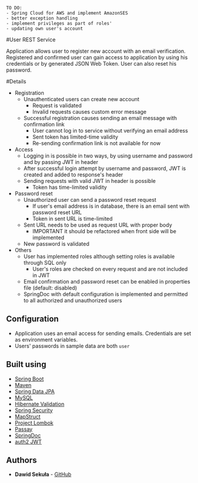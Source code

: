 ```
TO DO:
- Spring Cloud for AWS and implement AmazonSES
- better exception handling
- implement privileges as part of roles'
- updating own user's account
```

#User REST Service

Application allows user to register new account with an email verification. Registered and 
confirmed user can gain access to application by using his credentials or by generated JSON 
Web Token. User can also reset his password.

#Details

* Registration
    * Unauthenticated users can create new account
        * Request is validated
        * Invalid requests causes custom error message
    * Successful registration causes sending an email message with confirmation link
        * User cannot log in to service without verifying an email address
        * Sent token has limited-time validity
        * Re-sending confirmation link is not available for now
* Access
    * Logging in is possible in two ways, by using username and password and by passing JWT in header
    * After successful login attempt by username and password, JWT is created and added to 
    response's header
    * Sending requests with valid JWT in header is possible 
        * Token has time-limited validity
* Password reset
    * Unauthorized user can send a password reset request
        * If user's email address is in database, there is an email sent with password reset URL
        * Token in sent URL is time-limited
    * Sent URL needs to be used as request URL with proper body
        * IMPORTANT it should be refactored when front side will be implemented
    * New password is validated
* Others
    * User has implemented roles although setting roles is available through SQL only
        * User's roles are checked on every request and are not included in JWT
    * Email confirmation and password reset can be enabled in properties file (default: disabled)
    * SpringDoc with default configuration is implemented and permitted to all authorized and unauthorized users

## Configuration

* Application uses an email access for sending emails. Credentials are set as environment variables.
* Users' passwords in sample data are both `user`

## Built using

* [Spring Boot](https://spring.io/projects/spring-boot)
* [Maven](https://maven.apache.org/)
* [Spring Data JPA](https://spring.io/projects/spring-data-jpa)
* [MySQL](https://www.mysql.com/)
* [Hibernate Validation](https://hibernate.org/validator/)
* [Spring Security](https://spring.io/projects/spring-security)
* [MapStruct](https://mapstruct.org/)
* [Project Lombok](https://projectlombok.org/)
* [Passay](https://www.passay.org/)
* [SpringDoc](https://springdoc.org/)
* [auth2 JWT](https://auth0.com/blog/implementing-jwt-authentication-on-spring-boot/)


## Authors

* **Dawid Sekuła** - [GitHub](https://github.com/dawidsekula)
